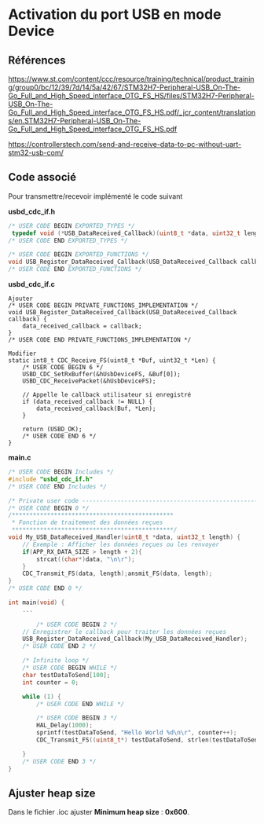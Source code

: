 # Activation du port USB en mode Device

## Références

https://www.st.com/content/ccc/resource/training/technical/product_training/group0/bc/12/39/7d/14/5a/42/67/STM32H7-Peripheral-USB_On-The-Go_Full_and_High_Speed_interface_OTG_FS_HS/files/STM32H7-Peripheral-USB_On-The-Go_Full_and_High_Speed_interface_OTG_FS_HS.pdf/_jcr_content/translations/en.STM32H7-Peripheral-USB_On-The-Go_Full_and_High_Speed_interface_OTG_FS_HS.pdf

https://controllerstech.com/send-and-receive-data-to-pc-without-uart-stm32-usb-com/



## Code associé 

Pour transmettre/recevoir implémenté le code suivant

**usbd_cdc_if.h**  

```C
/* USER CODE BEGIN EXPORTED_TYPES */
 typedef void (*USB_DataReceived_Callback)(uint8_t *data, uint32_t length);
/* USER CODE END EXPORTED_TYPES */

/* USER CODE BEGIN EXPORTED_FUNCTIONS */
void USB_Register_DataReceived_Callback(USB_DataReceived_Callback callback);
/* USER CODE END EXPORTED_FUNCTIONS */
```

**usbd_cdc_if.c**

```
Ajouter
/* USER CODE BEGIN PRIVATE_FUNCTIONS_IMPLEMENTATION */
void USB_Register_DataReceived_Callback(USB_DataReceived_Callback callback) {
	data_received_callback = callback;
}
/* USER CODE END PRIVATE_FUNCTIONS_IMPLEMENTATION */

Modifier
static int8_t CDC_Receive_FS(uint8_t *Buf, uint32_t *Len) {
	/* USER CODE BEGIN 6 */
	USBD_CDC_SetRxBuffer(&hUsbDeviceFS, &Buf[0]);
	USBD_CDC_ReceivePacket(&hUsbDeviceFS);

	// Appelle le callback utilisateur si enregistré
	if (data_received_callback != NULL) {
		data_received_callback(Buf, *Len);
	}

	return (USBD_OK);
	/* USER CODE END 6 */
}
```

**main.c**

```C
/* USER CODE BEGIN Includes */
#include "usbd_cdc_if.h"
/* USER CODE END Includes */

/* Private user code ---------------------------------------------------------*/
/* USER CODE BEGIN 0 */
/**********************************************
 * Fonction de traitement des données reçues
 **********************************************/
void My_USB_DataReceived_Handler(uint8_t *data, uint32_t length) {
	// Exemple : Afficher les données reçues ou les renvoyer
	if(APP_RX_DATA_SIZE > length + 2){
		strcat((char*)data, "\n\r");
	}
	CDC_Transmit_FS(data, length);ansmit_FS(data, length);
}
/* USER CODE END 0 */

int main(void) {
    ...
    
    	/* USER CODE BEGIN 2 */
	// Enregistrer le callback pour traiter les données reçues
	USB_Register_DataReceived_Callback(My_USB_DataReceived_Handler);
	/* USER CODE END 2 */

	/* Infinite loop */
	/* USER CODE BEGIN WHILE */
	char testDataToSend[100];
	int counter = 0;

	while (1) {
		/* USER CODE END WHILE */

		/* USER CODE BEGIN 3 */
		HAL_Delay(1000);
		sprintf(testDataToSend, "Hello World %d\n\r", counter++);
		CDC_Transmit_FS((uint8_t*) testDataToSend, strlen(testDataToSend));

	}
	/* USER CODE END 3 */
}
```

## Ajuster heap size

Dans le fichier .ioc ajuster **Minimum heap size** : **0x600**.